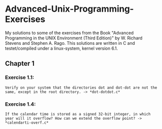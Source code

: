 # Advanced-Unix-Programming-Exercises
My solutions to some of the exercises from the Book "Advanced Programming in the UNIX Environment (Third Edition)" by W. Richard Stevens and Stephen A. Rago. This solutions are written in C and testet/compiled under a linux-system, kernel version 
6.1.

## Chapter 1
### Exercise 1.1:
    Verify on your system that the directories dot and dot-dot are not the same, except in the root directory. -> *dot-dotdot.c*
    
### Exercise 1.4:
    If the calendar time is stored as a signed 32-bit integer, in which year will it overflow? How can we extend the overflow point? -> *calendarti-overf.c*



